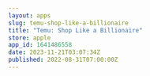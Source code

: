 ```yaml
---
layout: apps
slug: temu-shop-like-a-billionaire
title: "Temu: Shop Like a Billionaire"
store: apple
app_id: 1641486558
date: 2023-11-21T03:07:34Z
published: 2022-08-31T07:00:00Z
---
```

